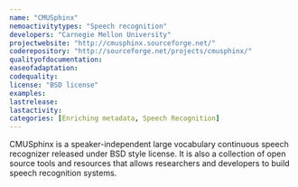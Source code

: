 ```yaml
---
name: "CMUSphinx"
nemoactivitytypes: "Speech recognition"
developers: "Carnegie Mellon University"
projectwebsite: "http://cmusphinx.sourceforge.net/"
coderepository: "http://sourceforge.net/projects/cmusphinx/"
qualityofdocumentation: 
easeofadaptation: 
codequality: 
license: "BSD license"
examples: 
lastrelease: 
lastactivity: 
categories: [Enriching metadata, Speech Recognition]
---
```

CMUSphinx is a speaker-independent large vocabulary continuous speech recognizer released under BSD style license. It is also a collection of open source tools and resources that allows researchers and developers to build speech recognition systems.
